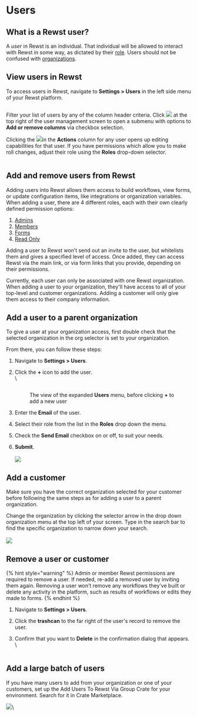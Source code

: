 # Users

## What is a Rewst user?

A _user_ in Rewst is an individual. That individual will be allowed to interact with Rewst in some way, as dictated by their [role](roles.md). Users should not be confused with [organizations](../configuration/organization-variables.md).

## View users in Rewst

To access users in Rewst, navigate to **Settings > Users** in the left side menu of your Rewst platform.

<figure><img src="../../.gitbook/assets/Screenshot 2025-03-25 at 3.42.52 PM.png" alt=""><figcaption></figcaption></figure>

Filter your list of users by any of the column header criteria. Click ![](<../../.gitbook/assets/Screenshot 2025-03-25 at 3.43.51 PM.png>) at the top right of the user management screen to open a submenu with options to **Add or remove columns** via checkbox selection.

Clicking the ![](<../../.gitbook/assets/Screenshot 2025-03-25 at 3.45.17 PM.png>)in the **Actions** column for any user opens up editing capabilities for that user. If you have permissions which allow you to make roll changes, adjust their role using the **Roles** drop-down selector.

<figure><img src="../../.gitbook/assets/Screenshot 2025-03-25 at 3.47.26 PM.png" alt=""><figcaption></figcaption></figure>

## Add and remove users from Rewst

Adding users into Rewst allows them access to build workflows, view forms, or update configuration items, like integrations or organization variables. When adding a user, there are 4 different roles, each with their own clearly defined permission options:

1. [Admins](roles.md#admin)
2. [Members](roles.md#member)
3. [Forms](roles.md#forms)
4. [Read Only](roles.md#read-only)

Adding a user to Rewst won’t send out an invite to the user, but whitelists them and gives a specified level of access. Once added, they can access Rewst via the main link, or via form links that you provide, depending on their permissions.

Currently, each user can only be associated with one Rewst organization. When adding a user to your organization, they'll have access to all of your top-level and customer organizations. Adding a customer will only give them access to their company information.

## Add a user to a parent organization

To give a user at your organization access, first double check that the selected organization in the org selector is set to your organization.

From there, you can follow these steps:

1. Navigate to **Settings > Users**.
2.  Click the **+** icon to add the user.\
    \


    <figure><img src="../../.gitbook/assets/Screenshot 2025-02-11 at 5.04.07 PM (1).png" alt=""><figcaption><p>The view of the expanded <strong>Users</strong> menu, before clicking <strong>+</strong> to add a new user</p></figcaption></figure>
3. Enter the **Email** of the user.
4. Select their role from the list in the **Roles** drop down the menu.
5. Check the **Send Email** checkbox on or off, to suit your needs.
6. **Submit**.\
   \
   ![](<../../.gitbook/assets/Screenshot 2025-02-11 at 5.14.15 PM.png>)

## Add a customer

Make sure you have the correct organization selected for your customer before following the same steps as for adding a user to a parent organization.

Change the organization by clicking the selector arrow in the drop down organization menu at the top left of your screen. Type in the search bar to find the specific organization to narrow down your search.\
\
![](<../../.gitbook/assets/Screenshot 2025-02-11 at 5.16.33 PM.png>)

## Remove a user or customer

{% hint style="warning" %}
Admin or member Rewst permissions are required to remove a user. If needed, re-add a removed user by inviting them again. Removing a user won’t remove any workflows they’ve built or delete any activity in the platform, such as results of workflows or edits they made to forms.
{% endhint %}

1. Navigate to **Settings > Users**.
2. Click the **trashcan** to the far right of the user's record to remove the user.
3.  Confirm that you want to **Delete** in the confirmation dialog that appears.\
    \


    <figure><img src="../../.gitbook/assets/Screenshot 2025-02-11 at 5.21.06 PM.png" alt=""><figcaption></figcaption></figure>

## Add a large batch of users

If you have many users to add from your organization or one of your customers, set up the Add Users To Rewst Via Group Crate for your environment. Search for it in Crate Marketplace.

![](<../../.gitbook/assets/Screenshot 2025-09-19 at 3.02.11 PM.png>)\
